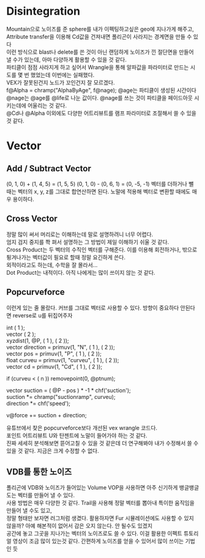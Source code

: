 # Disintegration
Mountain으로 노이즈를 준 sphere를 내가 이펙팅하고싶은 geo에 지나가게 해주고, Attribute transfer을 이용해 Cd값을 건져내면 폴리곤이 사라지는 경계면을 만들 수 있다  
이런 방식으로 blast나 delete를 쓴 것이 아닌 랜덤하게 노이즈가 낀 절단면을 만들어 낼 수가 있는데, 아마 다양하게 활용할 수 있을 것 같다.  
파티클이 점점 사라지게 하고 싶어서 Wrangle을 통해 알파값을 파라미터로 만드는 시도를 몇 번 했었는데 이번에는 실패했다.  
VEX가 잘못된건지 노드가 꼬인건지 잘 모르겠다.   
f@Alpha = chramp("AlphaByAge", f@nage); 
@age는 파티클이 생성된 시간이다 
@nage는 @age를 @life로 나눈 값이다. @nage를 쓰는 것이 파티클을 페이드아웃 시키는데에 어울리는 것 같다.  
@Cd나 @Alpha 이외에도 다양한 어트리뷰트를 램프 파라미터로 조절해서 쓸 수 있을 것 같다.  

# Vector
## Add / Subtract Vector
(0, 1, 0) + (1, 4, 5) = (1, 5, 5)
(0, 1, 0) - (0, 6, 1) = (0, -5, -1)
벡터를 더하거나 뺄 때는 벡터의 x, y, z를 그대로 합연산하면 된다. 노말에 적용해 벡터로 변환할 때에도 매우 용이하다.
## Cross Vector 
정말 많이 써서 머리로는 이해하는데 말로 설명하려니 너무 어렵다.     
엄지 검지 중지를 쫙 펴서 설명하는 그 방법이 제일 이해하기 쉬울 것 같다.    
Cross Product는 두 벡터의 수직인 벡터를 구해준다. 이를 이용해 회전하거나, 밖으로 튕겨나가는 벡터값이 필요로 할때 정말 요긴하게 쓴다.    
외적이라고도 하는데, 수학을 잘 몰라서...    
Dot Product는 내적이다. 아직 나에게는 많이 쓰이지 않는 것 같다.

## Popcurveforce
이런게 있는 줄 몰랐다. 커브를 그대로 벡터로 사용할 수 있다. 방향이 중요하다 안된다면 reverse로 u를 뒤집어주자    

int (  1  );   
vector (  2  );    
xyzdist(1, @P, (  1  ), (  2  ));   
vector direction = primuv(1, "N", (  1  ), (  2  ));    
vector pos = primuv(1, "P", (  1  ), (  2  ));    
float curveu = primuv(1, "curveu", (  1  ), (  2  ));   
vector cd = primuv(1, "Cd", (  1  ), (  2  ));    
  
if (curveu < (  n  )) removepoint(0, @ptnum);    

vector suction = ( @P - pos ) * -1 * chf('suction');    
suction *= chramp("suctionramp", curveu);   
direction *= chf('speed');    

v@force += suction + direction;   

유튜브에서 찾은 popcurveforce보다 개선된 vex wrangle 코드다.   
포인트 어트리뷰트 U와 탄젠트에 노말이 들어가야 하는 것 같다.   
진짜 세세히 분석해보면 뜯어고칠 수 있을 것 같은데 더 연구해봐야 내가 수정해서 쓸 수 있을 것 같다. 지금은 크게 수정할 수 없다.


## VDB를 통한 노이즈
폴리곤에 VDB와 노이즈가 들어있는 Volume VOP을 사용하면 아주 신기하게 뱅글뱅글 도는 벡터를 만들어 낼 수 있다.    
사용 방법은 매우 다양한 것 같다. Trail을 사용해 정말 벡터를 뽑아내 특이한 움직임을 만들어 낼 수도 있고,   
정말 형태만 보자면 러그처럼 생겼다. 활용하자면 Fur 시뮬레이션에도 사용할 수 있지 않을까? 아예 해본적이 없어서 감은 오지 않는다. 안 될수도 있겠지   
공간에 놓고 그곳을 지나가는 벡터의 노이즈로도 쓸 수 있다.
이걸 활용한 이펙트 튜토리얼 영상이 조금 많이 있는것 같다. 간편하게 노이즈를 얻을 수 있어서 많이 쓰이는 기법인 듯

